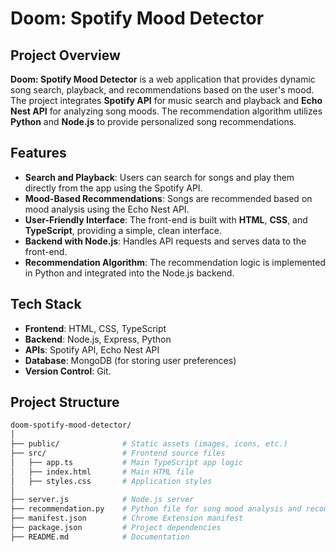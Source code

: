 # Doom: Spotify Mood Detector

## Project Overview
**Doom: Spotify Mood Detector** is a web application that provides dynamic song search, playback, and recommendations based on the user's mood. The project integrates **Spotify API** for music search and playback and **Echo Nest API** for analyzing song moods. The recommendation algorithm utilizes **Python** and **Node.js** to provide personalized song recommendations.

## Features
- **Search and Playback**: Users can search for songs and play them directly from the app using the Spotify API.
- **Mood-Based Recommendations**: Songs are recommended based on mood analysis using the Echo Nest API.
- **User-Friendly Interface**: The front-end is built with **HTML**, **CSS**, and **TypeScript**, providing a simple, clean interface.
- **Backend with Node.js**: Handles API requests and serves data to the front-end.
- **Recommendation Algorithm**: The recommendation logic is implemented in Python and integrated into the Node.js backend.

## Tech Stack
- **Frontend**: HTML, CSS, TypeScript
- **Backend**: Node.js, Express, Python
- **APIs**: Spotify API, Echo Nest API
- **Database**: MongoDB (for storing user preferences)
- **Version Control**: Git.

## Project Structure
```bash
doom-spotify-mood-detector/
│
├── public/              # Static assets (images, icons, etc.)
├── src/                 # Frontend source files
│   ├── app.ts           # Main TypeScript app logic
│   ├── index.html       # Main HTML file
│   ├── styles.css       # Application styles
│
├── server.js            # Node.js server
├── recommendation.py    # Python file for song mood analysis and recommendation
├── manifest.json        # Chrome Extension manifest
├── package.json         # Project dependencies
├── README.md            # Documentation
